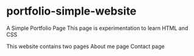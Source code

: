 # portfolio-simple-website
A Simple Portfolio Page 
This page is experimentation to learn HTML and CSS

This website contains two pages
About me page
Contact page
